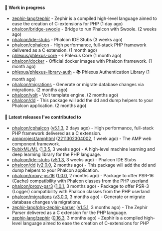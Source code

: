 #### :wrench: Work in progress

- [zephir-lang/zephir](https://github.com/zephir-lang/zephir) - Zephir is a compiled high-level language aimed to ease the creation of C-extensions for PHP (1 day ago)
- [phalcon/bridge-swoole](https://github.com/phalcon/bridge-swoole) - Bridge to run Phalcon with Swoole. (2 weeks ago)
- [phalcon/ide-stubs](https://github.com/phalcon/ide-stubs) - Phalcon IDE Stubs (3 weeks ago)
- [phalcon/cphalcon](https://github.com/phalcon/cphalcon) - High performance, full-stack PHP framework delivered as a C extension. (1 month ago)
- [phlexus/phlexus-core](https://github.com/phlexus/phlexus-core) - :cyclone: Phlexus Core (1 month ago)
- [phalcon/docker](https://github.com/phalcon/docker) - Official docker images with Phalcon framework. (1 month ago)
- [phlexus/phlexus-library-auth](https://github.com/phlexus/phlexus-library-auth) - :books: Phlexus Authentication Library (1 month ago)
- [phalcon/migrations](https://github.com/phalcon/migrations) - Generate or migrate database changes via migrations. (2 months ago)
- [phalcon/volt](https://github.com/phalcon/volt) - Volt template engine. (2 months ago)
- [phalcon/dd](https://github.com/phalcon/dd) - This package will add the dd and dump helpers to your Phalcon application. (2 months ago)

#### :pushpin: Latest releases I've contributed to

- [phalcon/cphalcon](https://github.com/phalcon/cphalcon) ([v5.1.3](https://github.com/phalcon/cphalcon/releases/tag/v5.1.3), 2 days ago) - High performance, full-stack PHP framework delivered as a C extension.
- [ampproject/amphtml](https://github.com/ampproject/amphtml) ([2211302304002](https://github.com/ampproject/amphtml/releases/tag/2211302304002), 1 week ago) - The AMP web component framework.
- [RubixML/ML](https://github.com/RubixML/ML) ([1.3.5](https://github.com/RubixML/ML/releases/tag/1.3.5), 3 weeks ago) - A high-level machine learning and deep learning library for the PHP language.
- [phalcon/ide-stubs](https://github.com/phalcon/ide-stubs) ([v5.1.3](https://github.com/phalcon/ide-stubs/releases/tag/v5.1.3), 3 weeks ago) - Phalcon IDE Stubs
- [phalcon/dd](https://github.com/phalcon/dd) ([v2.0.0](https://github.com/phalcon/dd/releases/tag/v2.0.0), 2 months ago) - This package will add the dd and dump helpers to your Phalcon application.
- [phalcon/proxy-psr16](https://github.com/phalcon/proxy-psr16) ([1.0.0](https://github.com/phalcon/proxy-psr16/releases/tag/1.0.0), 2 months ago) - Package to offer PSR-16 (Cache) compatibility with Phalcon classes from the PHP userland
- [phalcon/proxy-psr3](https://github.com/phalcon/proxy-psr3) ([1.0.1](https://github.com/phalcon/proxy-psr3/releases/tag/1.0.1), 3 months ago) - Package to offer PSR-3 (Logger) compatibility with Phalcon classes from the PHP userland
- [phalcon/migrations](https://github.com/phalcon/migrations) ([v3.0.0](https://github.com/phalcon/migrations/releases/tag/v3.0.0), 3 months ago) - Generate or migrate database changes via migrations.
- [zephir-lang/php-zephir-parser](https://github.com/zephir-lang/php-zephir-parser) ([v1.5.1](https://github.com/zephir-lang/php-zephir-parser/releases/tag/v1.5.1), 3 months ago) - The Zephir Parser delivered as a C extension for the PHP language.
- [zephir-lang/zephir](https://github.com/zephir-lang/zephir) ([0.16.3](https://github.com/zephir-lang/zephir/releases/tag/0.16.3), 3 months ago) - Zephir is a compiled high-level language aimed to ease the creation of C-extensions for PHP
